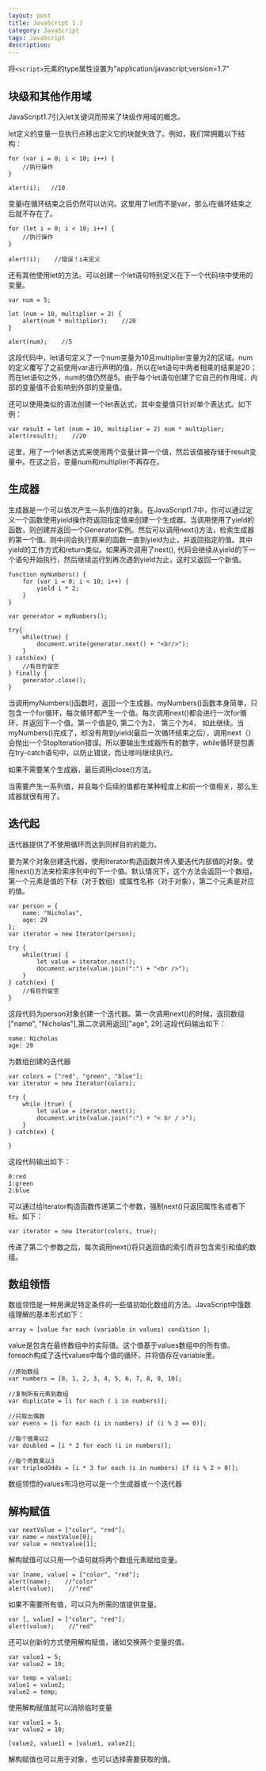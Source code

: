 ```yaml
---
layout: post
title: JavaScript 1.7
category: JavaScript
tags: JavaScript
description: 
---
```

将`<script>`元素的type属性设置为"application/javascript;version=1.7"

## 块级和其他作用域

JavaScript1.7引入let关键词而带来了块级作用域的概念。

let定义的变量一旦执行点移出定义它的块就失效了。例如，我们常拥戴以下结构：

```
for (var i = 0; i < 10; i++) {
    //执行操作
}

alert(i);   //10
```
变量i在循环结束之后仍然可以访问。这里用了let而不是var，那么i在循环结束之后就不存在了。

```
for (let i = 0; i < 10; i++) {
    //执行操作
}

alert(i);    //错误！i未定义
```
还有其他使用let的方法。可以创建一个let语句特别定义在下一个代码块中使用的变量。

```
var num = 5;

let (num = 10, multiplier = 2) {
    alert(num * multiplier);    //20
}

alert(num);    //5
```
这段代码中，let语句定义了一个num变量为10且multiplier变量为2的区域。num的定义覆写了之前使用var进行声明的值，所以在let语句中两者相乘的结果是20；而在let语句之外，num的值仍然是5。由于每个let语句创建了它自己的作用域，内部的变量值不会影响到外部的变量值。

还可以使用类似的语法创建一个let表达式，其中变量值只针对单个表达式。如下例：

```
var result = let (num = 10, multiplier = 2) num * multiplier;
alert(result);    //20
```
这里，用了一个let表达式来使用两个变量计算一个值，然后该值被存储于result变量中。在这之后，变量num和multiplier不再存在。

## 生成器

生成器是一个可以依次产生一系列值的对象。在JavaScript1.7中，你可以通过定义一个函数使用yield操作符返回指定值来创建一个生成器。当调用使用了yield的函数，则创建并返回一个Generator实例。然后可以调用next()方法，检索生成器的第一个值。则中间会执行原来的函数一直到yield为止，并返回指定的值。其中yield的工作方式和return类似。如果再次调用了next(), 代码会继续从yield的下一个语句开始执行，然后继续运行到再次遇到yield为止，这时又返回一个新值。

```
function myNumbers() {
    for (var i = 0; i < 10; i++) {
        yield i * 2;
    }
}

var generator = myNumbers();

try{
    while(true) {
        document.write(generator.next() + "<br/>");
    }
} catch(ex) {
    //有目的留空
} finally {
    generator.close();
}
```
当调用myNumbers()函数时，返回一个生成器。myNumbers()函数本身简单，只包含一个for循环，每次循环都产生一个值。每次调用next()都会进行一次for循环，并返回下一个值。第一个值是0, 第二个为2， 第三个为4， 如此继续。当myNumbers()完成了，却没有用到yield(最后一次循环结束之后），调用next（）会抛出一个StopIteration错误。所以要输出生成器所有的数字，while循环是包裹在try-catch语句中，以防止错误，而让嗲吗继续执行。

如果不需要某个生成器，最后调用close()方法。

当需要产生一系列值，并且每个后续的值都在某种程度上和前一个值相关，那么生成器就很有用了。

## 迭代起

迭代器提供了不使用循环而达到同样目的的能力。

要为某个对象创建迭代器，使用Iterator构造函数并传入要迭代内部值的对象。使用next()方法来检索序列中的下一个值。默认情况下，这个方法会返回一个数组，第一个元素是值的下标（对于数组）或属性名称（对于对象），第二个元素是对应的值。

```
var person = {
    name: "Nicholas",
    age: 29
};
var iterator = new Iterator(person);

try {
    while(true) {
        let value = iterator.next();
        document.write(value.join(":") + "<br />");
    }
} catch(ex) {
    //有目的留空
}
```
这段代码为person对象创建一个迭代器。第一次调用next()的时候，返回数组["name", "Nicholas"],第二次调用返回["age", 29].这段代码输出如下：

```
name: Nicholas
age: 29
```

为数组创建的迭代器

```
var colors = ["red", "green", "blue"];
var iterator = new Iterator(colors);

try {
    while (true) {
        let value = iterator.next();
        document.write(value.join(":") + "< br / >");
    }
} catch(ex) {

}
```
这段代码输出如下：

```
0:red
1:green
2:blue
```
可以通过给Iterator构造函数传递第二个参数，强制next()只返回属性名或者下标。如下：

```
var iterator = new Iterator(colors, true);
```
传递了第二个参数之后，每次调用next()将只返回值的索引而非包含索引和值的数组。

## 数组领悟

数组领悟是一种用满足特定条件的一些值初始化数组的方法。JavaScript中饿数组理解的基本形式如下：

```
array = [value for each (variable in values) condition ];
```
value是包含在最终数组中的实际值。这个值基于values数组中的所有值。foreach构成了迭代values中每个值的循环，并将值存在variable里。

```
//原始数组
var numbers = [0, 1, 2, 3, 4, 5, 6, 7, 8, 9, 10];

//复制所有元素到数组
var duplicate = [i for each ( i in numbers)];

//只取出偶数
var evens = [i for each (i in numbers) if (i % 2 == 0)];

//每个值乘以2
var doubled = [i * 2 for each (i in numbers)];

//每个奇数乘以3
var tripledOdds = [i * 3 for each (i in numbers) if (i % 2 > 0)];
```

数组领悟的values布冯也可以是一个生成器或一个迭代器

## 解构赋值

```
var nextValue = ["color", "red"];
var name = nextValue[0];
var value = nextvalue[1];
```
解构赋值可以只用一个语句就将两个数组元素赋给变量。

```
var [name, value] = ["color", "red"];
alert(name);    //"color"
alert(value);    //"red"
```
如果不需要所有值，可以只为所需的值提供变量。

```
var [, value] = ["color", "red"];
alert(value);    //"red"
```
还可以创新的方式使用解构赋值，诸如交换两个变量的值。

```
var value1 = 5;
var value2 = 10;

var temp = value1;
value1 = value2;
value2 = temp;
```
使用解构赋值就可以消除临时变量

```
var value1 = 5;
var value2 = 10;

[value2, value1] = [value1, value2];
```
解构赋值也可以用于对象，也可以选择需要获取的值。

